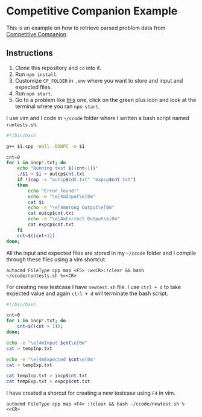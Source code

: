# Competitive Companion Example

This is an example on how to retrieve parsed problem data from [Competitive Companion](https://github.com/jmerle/competitive-companion).

## Instructions

1. Clone this repository and `cd` into it.
2. Run `npm install`.
3. Customize `CP_FOLDER` in `.env` where you want to store and input and expected files.
4. Run `npm start`.
5. Go to a problem like [this](http://codeforces.com/problemset/problem/1/A) one, click on the green plus icon and look at the terminal where you ran `npm start`.

I use vim and I code in `~/ccode` folder where I written a bash script named `runtests.sh`.

```bash
#!/bin/bash

g++ $1.cpp -Wall -DONPC -o $1

cnt=0
for i in incp*.txt; do
	echo "Running test $((cnt+1))"
	./$1 < $i > outcp$cnt.txt
	if !(cmp -s "outcp$cnt.txt" "expcp$cnt.txt")
	then
		echo "Error found!"
		echo -e "\e[4mInput\e[0m"
		cat $i
		echo -e "\e[4mWrong Output\e[0m"
		cat outcp$cnt.txt
		echo -e "\e[4mCorrect Output\e[0m"
		cat expcp$cnt.txt
	fi
	cnt=$((cnt+1))
done;
```

All the input and expected files are stored in my `~/ccode` folder and I compile through these files using a vim shortcut.

```vimrc
autocmd FileType cpp map <F5> :w<CR>:!clear && bash ~/ccode/runtests.sh %<<CR>
```

For creating new testcase I have `newtest.sh` file. I use `ctrl + d` to take expected value and again `ctrl + d` will terminate the bash script.

```bash
#!/bin/bash

cnt=0
for i in incp*.txt; do
	cnt=$((cnt + 1));
done;

echo -e "\e[4mInput $cnt\e[0m"
cat > tempInp.txt

echo -e "\e[4mExpected $cnt\e[0m"
cat > tempExp.txt

cat tempInp.txt > incp$cnt.txt
cat tempExp.txt > expcp$cnt.txt
```

I have created a shorcut for creating a new testcase using `F4` in vim.

```vimrc
autocmd FileType cpp map <F4> :!clear && bash ~/ccode/newtest.sh %<<CR>
```
